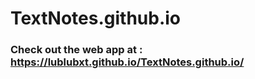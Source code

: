 # TextNotes.github.io

### Check out the web app at : https://lublubxt.github.io/TextNotes.github.io/

